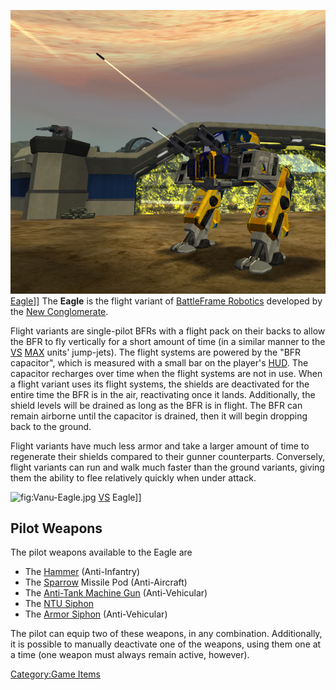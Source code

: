 ![](../images/EagleFV.jpg "fig:EagleFV.jpg") [Eagle](Eagle.md)\]\] The
**Eagle** is the flight variant of [BattleFrame
Robotics](BattleFrame_Robotics.md) developed by the [New
Conglomerate](../etc/New_Conglomerate.md).

Flight variants are single-pilot BFRs with a flight pack on their backs
to allow the BFR to fly vertically for a short amount of time (in a
similar manner to the [VS](../etc/Vanu_Sovereignty.md) [MAX](../items/Mechanized_Assault_Exo-Suit.md) units'
jump-jets). The flight systems are powered by the "BFR capacitor", which
is measured with a small bar on the player's [HUD](../etc/Heads-up_Display.md). The
capacitor recharges over time when the flight systems are not in use.
When a flight variant uses its flight systems, the shields are
deactivated for the entire time the BFR is in the air, reactivating once
it lands. Additionally, the shield levels will be drained as long as the
BFR is in flight. The BFR can remain airborne until the capacitor is
drained, then it will begin dropping back to the ground.

Flight variants have much less armor and take a larger amount of time to
regenerate their shields compared to their gunner counterparts.
Conversely, flight variants can run and walk much faster than the ground
variants, giving them the ability to flee relatively quickly when under
attack.

![](Vanu-Eagle.jpg "fig:Vanu-Eagle.jpg") [VS](../etc/Vanu_Sovereignty.md) Eagle\]\]

## Pilot Weapons

The pilot weapons available to the Eagle are

- The [Hammer](../items/Hammer.md) (Anti-Infantry)
- The [Sparrow](<Sparrow_(BFR)>) Missile Pod (Anti-Aircraft)
- The [Anti-Tank Machine Gun](../weapons/Anti-Tank_Machine_Gun.md)
  (Anti-Vehicular)
- The [NTU Siphon](../weapons/NTU_Siphon.md)
- The [Armor Siphon](../weapons/Armor_Siphon.md) (Anti-Vehicular)

The pilot can equip two of these weapons, in any combination.
Additionally, it is possible to manually deactivate one of the weapons,
using them one at a time (one weapon must always remain active,
however).

[Category:Game Items](Category:Game_Items.md)
